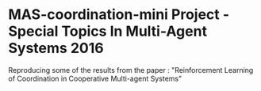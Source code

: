 # MAS-coordination-mini Project - Special Topics In Multi-Agent Systems 2016
Reproducing some of the results from the paper : "Reinforcement Learning of Coordination in Cooperative Multi-agent Systems"
